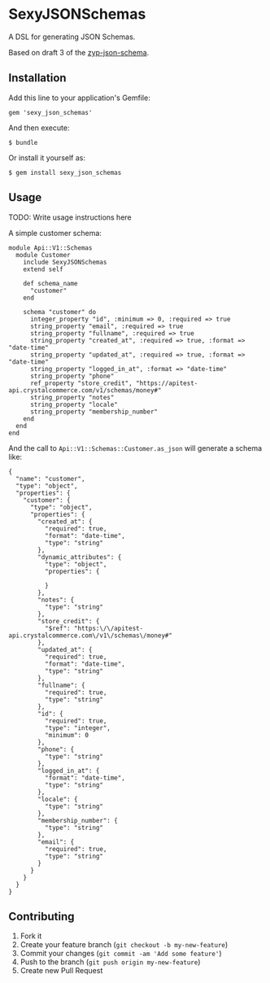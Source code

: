 # SexyJSONSchemas

A DSL for generating JSON Schemas.

Based on draft 3 of the [zyp-json-schema](http://tools.ietf.org/id/draft-zyp-json-schema-03.html).

## Installation

Add this line to your application's Gemfile:

    gem 'sexy_json_schemas'

And then execute:

    $ bundle

Or install it yourself as:

    $ gem install sexy_json_schemas

## Usage

TODO: Write usage instructions here

A simple customer schema:

    module Api::V1::Schemas
      module Customer
        include SexyJSONSchemas
        extend self
    
        def schema_name
          "customer"
        end
    
        schema "customer" do
          integer_property "id", :minimum => 0, :required => true
          string_property "email", :required => true
          string_property "fullname", :required => true
          string_property "created_at", :required => true, :format => "date-time"
          string_property "updated_at", :required => true, :format => "date-time"
          string_property "logged_in_at", :format => "date-time"
          string_property "phone"
          ref_property "store_credit", "https://apitest-api.crystalcommerce.com/v1/schemas/money#"
          string_property "notes"
          string_property "locale"
          string_property "membership_number"
        end
      end
    end

And the call to `Api::V1::Schemas::Customer.as_json` will generate a
schema like:

    {
      "name": "customer",
      "type": "object",
      "properties": {
        "customer": {
          "type": "object",
          "properties": {
            "created_at": {
              "required": true,
              "format": "date-time",
              "type": "string"
            },
            "dynamic_attributes": {
              "type": "object",
              "properties": {
                
              }
            },
            "notes": {
              "type": "string"
            },
            "store_credit": {
              "$ref": "https:\/\/apitest-api.crystalcommerce.com\/v1\/schemas\/money#"
            },
            "updated_at": {
              "required": true,
              "format": "date-time",
              "type": "string"
            },
            "fullname": {
              "required": true,
              "type": "string"
            },
            "id": {
              "required": true,
              "type": "integer",
              "minimum": 0
            },
            "phone": {
              "type": "string"
            },
            "logged_in_at": {
              "format": "date-time",
              "type": "string"
            },
            "locale": {
              "type": "string"
            },
            "membership_number": {
              "type": "string"
            },
            "email": {
              "required": true,
              "type": "string"
            }
          }
        }
      }
    }

## Contributing

1. Fork it
2. Create your feature branch (`git checkout -b my-new-feature`)
3. Commit your changes (`git commit -am 'Add some feature'`)
4. Push to the branch (`git push origin my-new-feature`)
5. Create new Pull Request
